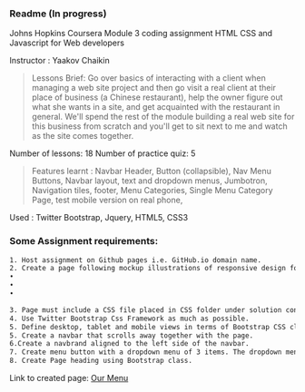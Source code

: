### Readme (In progress)

Johns Hopkins Coursera
Module 3 coding assignment 
HTML CSS and Javascript for Web developers

Instructor : Yaakov Chaikin

> Lessons Brief: 
Go over basics of interacting with a client when managing a web site project and then go visit a real client at their place of business (a Chinese restaurant), help the owner figure out what she wants in a site, and get acquainted with the restaurant in general. We'll spend the rest of the module building a real web site for this business from scratch and you'll get to sit next to me and watch as the site comes together.

Number of lessons: 18
Number of practice quiz: 5

> Features learnt : Navbar Header, Button (collapsible), Nav Menu Buttons, Navbar layout, text and dropdown menus, Jumbotron, Navigation tiles, footer, Menu Categories, Single Menu Category Page, test mobile version on real phone, 


Used : Twitter Bootstrap, Jquery, HTML5, CSS3

### Some Assignment requirements: 
```sh
1. Host assignment on Github pages i.e. GitHub.io domain name. 
2. Create a page following mockup illustrations of responsive design for 3 devices desktop, tablet and mobile. Mobile view includes a dropdown tab. 
•	 
•	
•	

3. Page must include a CSS file placed in CSS folder under solution container folder. Inline styles are not allowed. 
4. Use Twitter Bootstrap Css Framework as much as possible. 
5. Define desktop, tablet and mobile views in terms of Bootstrap CSS class prefixes - i.e. md, sm, xs. 
5. Create a navbar that scrolls away together with the page. 
6.Create a navbrand aligned to the left side of the navbar.
7. Create menu button with a dropdown menu of 3 items. The dropdown menu button should only visible when the browser is narrow enough to be in mobile view.
8. Create Page heading using Bootstrap class. 
```

Link to created page: [Our Menu](https://sharongt.github.io/jhuHtmlCssJsModule3/)
